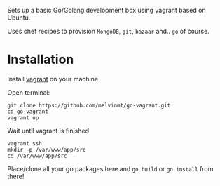 Sets up a basic Go/Golang development box using vagrant based on Ubuntu.


Uses chef recipes to provision `MongoDB`, `git`, `bazaar` and.. `go` of course.

# Installation

Install [vagrant](http://downloads.vagrantup.com/) on your machine.

Open terminal:

    git clone https://github.com/melvinmt/go-vagrant.git
    cd go-vagrant
    vagrant up

Wait until vagrant is finished

    vagrant ssh
    mkdir -p /var/www/app/src
    cd /var/www/app/src
   
Place/clone all your go packages here and `go build` or `go install` from there!
